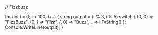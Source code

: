 // Fizzbuzz

for (int i = 0; i < 100; i++)
{
    string output = (i % 3, i % 5) switch
    {
        (0, 0) => "FizzBuzz",
        (0, _) => "Fizz",
        (_, 0) => "Buzz",
        _ => i.ToString()
    };
    Console.WriteLine(output);
}